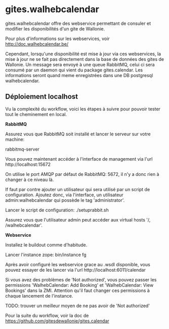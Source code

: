 gites.walhebcalendar
====================

gites.walhebcalendar offre des webservice permettant de consuler et modifier les disponibilités d'un gite de Wallonie.

Pour plus d'informations sur les webservices, voir http://doc.walhebcalendar.be/

Cependant, lorsqu'une disponibilité est mise à jour via ces webservices, la mise à jour ne se fait pas directement dans la base de données des gites de Wallonie. Un message sera envoyé à une queue RabbitMQ, celui ci sera consumé par un daemon qui vient du package gites.calendar. Les informations seront quand meme enregistrées dans une DB postgresql walhebcalendar.


Déploiement localhost
---------------------

Vu la complexité du workflow, voici les étapes à suivre pour pouvoir tester tout le cheminement en local.

**RabbitMQ**

Assurez vous que RabbitMQ soit installé et lancer le serveur sur votre machine:

rabbitmq-server

Vous pouvez maintenant accéder à l'interface de management via l'url http://localhost:15672

On utilise le port AMQP par défaut de RabbitMQ: 5672, il n'y a donc rien à changer à ce niveau là.

If faut par contre ajouter un utilisateur qui sera utilisé par un script de configuration. Ajoutez donc, via l'interface, un utilisateur admin:walhebcalendar qui possède le tag 'administrator'.

Lancer le script de configuration: ./setuprabbit.sh

Assurez vous que l'utilisateur admin peut accéder aux virtual hosts '/, /walhebcalendar'.


**Webservice**

Installez le buildout comme d'habitude.

Lancer l'instance zope: bin/instance fg

Après avoir configuré les webservice grace au .wsdl disponible, vous pouvez essayer de les lancer via l'url http://localhost:6011/calendar

Si vous avez des problèmes de 'Not authorized', vous pouvez passer les permissions 'WalhebCalendar: Add Booking' et 'WalhebCalendar: View Bookings' dans la ZMI. Attention qu'il faut changer ces permissions à chaque lancement de l'instance.

TODO: trouver un meilleur moyen de ne pas avoir de 'Not authorized'

Pour la suite du workflow, voir la doc de https://github.com/gitesdewallonie/gites.calendar
